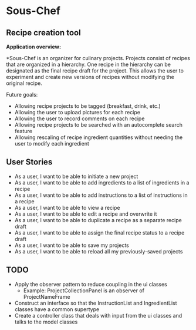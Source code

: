 # Sous-Chef
## Recipe creation tool

**Application overview:**

*Sous-Chef is an organizer for culinary projects. Projects consist of recipes that are organized in a hierarchy. One recipe in the hierarchy can be designated
as the final recipe draft for the project. This allows the user to experiment and create new versions of recipes without modifying the original recipe.

Future goals:
- Allowing recipe projects to be tagged (breakfast, drink, etc.)
- Allowing the user to upload pictures for each recipe
- Allowing the user to record comments on each recipe
- Allowing recipe projects to be searched with an autocomplete search feature
- Allowing rescaling of recipe ingredient quantities without needing the user to modify each ingredient

## User Stories
- As a user, I want to be able to initiate a new project
- As a user, I want to be able to add ingredients to a list of ingredients in a recipe
- As a user, I want to be able to add instructions to a list of instructions in a recipe
- As a user, I want to be able to view a recipe
- As a user, I want to be able to edit a recipe and overwrite it
- As a user, I want to be able to duplicate a recipe as a separate recipe draft
- As a user, I want to be able to assign the final recipe status to a recipe draft
- As a user, I want to be able to save my projects
- As a user, I want to be able to reload all my previously-saved projects

## TODO
- Apply the observer pattern to reduce coupling in the ui classes
  - Example: ProjectCollectionPanel is an observer of ProjectNameFrame
- Construct an interface so that the InstructionList and IngredientList classes have a common supertype
- Create a controller class that deals with input from the ui classes and talks to the model classes